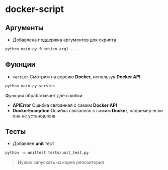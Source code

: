 # docker-script

## Аргументы
- Добавлена поддержка аргументов для скрипта

```bash
python main.py function arg1 ...
```

## Фукнции

- `version` Смотрим на версию **Docker**, используя **Docker API**

```bash
python main.py version
```

Функция обрабатывает две ошибки

- **APIError** Ошибка связанная с самим **Docker API**
- **DockerException** Ошибка связанная с самим **Docker**, например если она не установлена

## Тесты

- Добавлен **unit** тест

```bash
python -m unittest tests/unit_test.py
```

> Нужно запускать из корня репозитория
